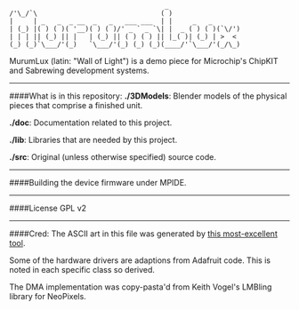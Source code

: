                                            _                  
    /'\_/`\                               ( )                 
    |     | _   _  _ __  _   _   ___ ___  | |     _   _       
    | (_) |( ) ( )( '__)( ) ( )/' _ ` _ `\| |  _ ( ) ( )(`\/')
    | | | || (_) || |   | (_) || ( ) ( ) || |_( )| (_) | >  < 
    (_) (_)`\___/'(_)   `\___/'(_) (_) (_)(____/'`\___/'(_/\_)
                                                          

MurumLux (latin: "Wall of Light") is a demo piece for Microchip's ChipKIT and Sabrewing development systems. 

----------------------
####What is in this repository:
**./3DModels**: Blender models of the physical pieces that comprise a finished unit.

**./doc**:  Documentation related to this project.
    
**./lib**:  Libraries that are needed by this project.
    
**./src**:  Original (unless otherwise specified) source code.


----------------------
####Building the device firmware under MPIDE.


----------------------
####License
GPL v2

----------------------
####Cred:
The ASCII art in this file was generated by [this most-excellent tool](http://patorjk.com/software/taag).

Some of the hardware drivers are adaptions from Adafruit code. This is noted in each specific class so derived.

The DMA implementation was copy-pasta'd from Keith Vogel's LMBling library for NeoPixels.

